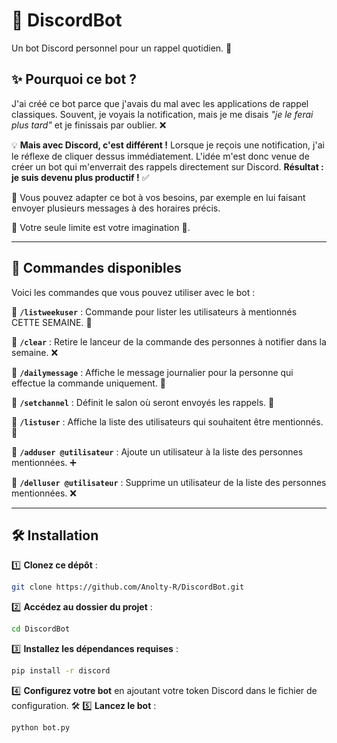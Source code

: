# 🤖 DiscordBot

Un bot Discord personnel pour un rappel quotidien. 📅

## ✨ Pourquoi ce bot ?

J'ai créé ce bot parce que j'avais du mal avec les applications de rappel classiques. Souvent, je voyais la notification, mais je me disais *"je le ferai plus tard"* et je finissais par oublier. ❌

💡 **Mais avec Discord, c'est différent !** Lorsque je reçois une notification, j'ai le réflexe de cliquer dessus immédiatement. L'idée m'est donc venue de créer un bot qui m'enverrait des rappels directement sur Discord. **Résultat : je suis devenu plus productif !** ✅

📌 Vous pouvez adapter ce bot à vos besoins, par exemple en lui faisant envoyer plusieurs messages à des horaires précis.

💭 Votre seule limite est votre imagination 💫.

---

## 🔧 Commandes disponibles

Voici les commandes que vous pouvez utiliser avec le bot :

🔹 **`/listweekuser`** : Commande pour lister les utilisateurs à mentionnés CETTE SEMAINE. 📜

🔹 **`/clear`** : Retire le lanceur de la commande des personnes à notifier dans la semaine. ❌

🔹 **`/dailymessage`** : Affiche le message journalier pour la personne qui effectue la commande uniquement. 📨

🔹 **`/setchannel`** : Définit le salon où seront envoyés les rappels. 📢

🔹 **`/listuser`** : Affiche la liste des utilisateurs qui souhaitent être mentionnés. 👥

🔹 **`/adduser @utilisateur`** : Ajoute un utilisateur à la liste des personnes mentionnées. ➕

🔹 **`/delluser @utilisateur`** : Supprime un utilisateur de la liste des personnes mentionnées. ❌

---

## 🛠️ Installation

1️⃣ **Clonez ce dépôt** :

```bash
git clone https://github.com/Anolty-R/DiscordBot.git
```

2️⃣ **Accédez au dossier du projet** :

```bash
cd DiscordBot
```

3️⃣ **Installez les dépendances requises** :

```bash
pip install -r discord
```

4️⃣ **Configurez votre bot** en ajoutant votre token Discord dans le fichier de configuration. 🛠️
5️⃣ **Lancez le bot** :

```bash
python bot.py
```

